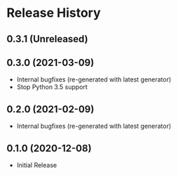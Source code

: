 # Release History

## 0.3.1 (Unreleased)


## 0.3.0 (2021-03-09)

* Internal bugfixes (re-generated with latest generator)
* Stop Python 3.5 support

## 0.2.0 (2021-02-09)

* Internal bugfixes (re-generated with latest generator)

## 0.1.0 (2020-12-08)

* Initial Release
